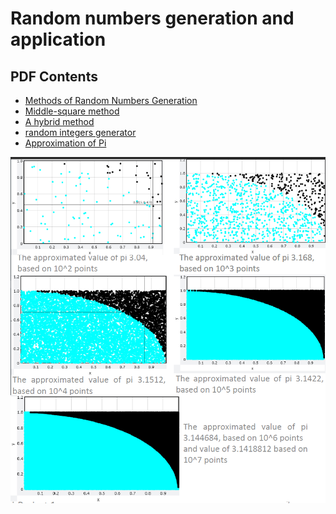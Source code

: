 Random numbers generation and application
=========

## PDF Contents

- [Methods of Random Numbers Generation](#1)
- [Middle-square method](#2)
- [A hybrid method](#3)
- [random integers generator](#4)
- [Approximation of Pi](#5)

![Pi Aproximation using randomly generated points](/AproxPi.png)
